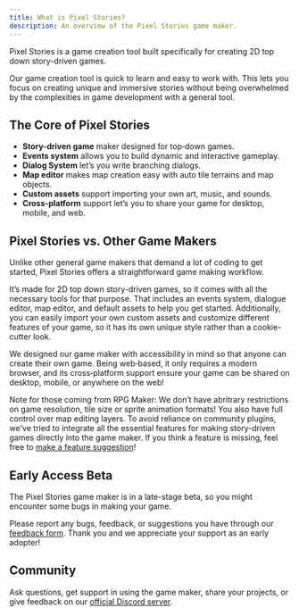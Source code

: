 ```yaml
---
title: What is Pixel Stories?
description: An overview of the Pixel Stories game maker.
---
```


Pixel Stories is a game creation tool built specifically for creating 2D top down story-driven games.

Our game creation tool is quick to learn and easy to work with. This lets you focus on creating unique and immersive stories without being overwhelmed by the complexities in game development with a general tool.

## The Core of Pixel Stories

- **Story-driven game** maker designed for top‑down games.
- **Events system** allows you to build dynamic and interactive gameplay.
- **Dialog System** let’s you write branching dialogs.
- **Map editor** makes map creation easy with auto tile terrains and map objects.
- **Custom assets** support importing your own art, music, and sounds.
- **Cross‑platform** support let’s you to share your game for desktop, mobile, and web.

## Pixel Stories vs. Other Game Makers

Unlike other general game makers that demand a lot of coding to get started, Pixel Stories offers a straightforward game making workflow.

It’s made for 2D top down story-driven games, so it comes with all the necessary tools for that purpose. That includes an events system, dialogue editor, map editor, and default assets to help you get started. Additionally, you can easily import your own custom assets and customize different features of your game, so it has its own unique style rather than a cookie-cutter look.

We designed our game maker with accessibility in mind so that anyone can create their own game. Being web‑based, it only requires a modern browser, and its cross‑platform support ensure your game can be shared on desktop, mobile, or anywhere on the web!

Note for those coming from RPG Maker: We don’t have abritrary restrictions on game resolution, tile size or sprite animation formats! You also have full control over map editing layers. To avoid reliance on community plugins, we've tried to integrate all the essential features for making story-driven games directly into the game maker. If you think a feature is missing, feel free to [make a feature suggestion](https://forms.gle/76x3G1mkUQpKvbG7A)!

## Early Access Beta

The Pixel Stories game maker is in a late-stage beta, so you might encounter some bugs in making your game.

Please report any bugs, feedback, or suggestions you have through our [feedback form](https://forms.gle/76x3G1mkUQpKvbG7A). Thank you and we appreciate your support as an early adopter!

## Community

Ask questions, get support in using the game maker, share your projects, or give feedback on our [official Discord server](https://discord.gg/XN9EaUh26g).

